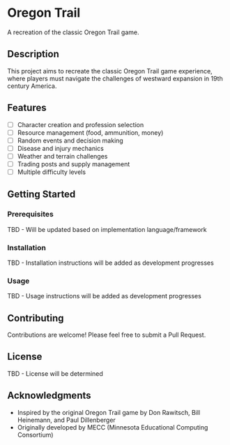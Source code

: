 # Oregon Trail

A recreation of the classic Oregon Trail game.

## Description

This project aims to recreate the classic Oregon Trail game experience, where players must navigate the challenges of westward expansion in 19th century America.

## Features

- [ ] Character creation and profession selection
- [ ] Resource management (food, ammunition, money)
- [ ] Random events and decision making
- [ ] Disease and injury mechanics
- [ ] Weather and terrain challenges
- [ ] Trading posts and supply management
- [ ] Multiple difficulty levels

## Getting Started

### Prerequisites

TBD - Will be updated based on implementation language/framework

### Installation

TBD - Installation instructions will be added as development progresses

### Usage

TBD - Usage instructions will be added as development progresses

## Contributing

Contributions are welcome! Please feel free to submit a Pull Request.

## License

TBD - License will be determined

## Acknowledgments

- Inspired by the original Oregon Trail game by Don Rawitsch, Bill Heinemann, and Paul Dillenberger
- Originally developed by MECC (Minnesota Educational Computing Consortium)